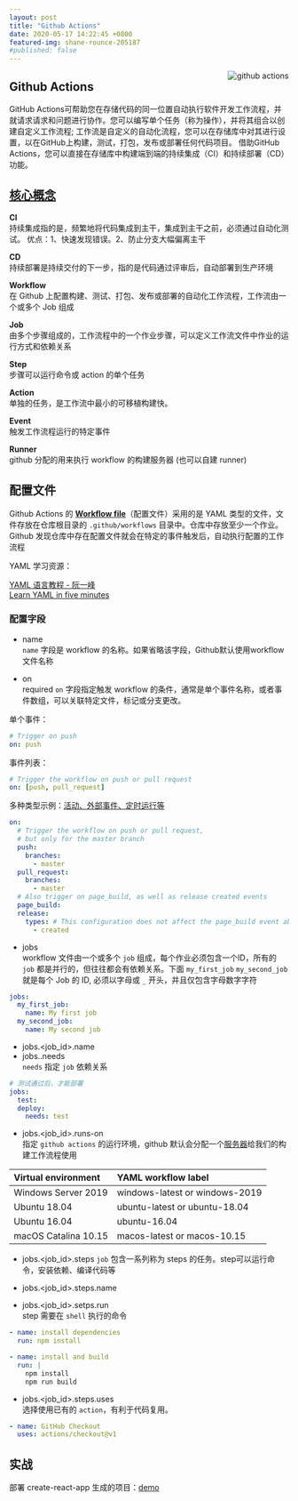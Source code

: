 ```yaml
---
layout: post
title: "Github Actions"
date: 2020-05-17 14:22:45 +0800
featured-img: shane-rounce-205187
#published: false
---
```


<div style="position: relative; height: 0; z-index: -1;"><img alt="github actions" src="https://github.githubassets.com/images/modules/actions/actions-hero.png" style="position: absolute; top: 0; right: 0;" /></div>


## Github Actions

GitHub Actions可帮助您在存储代码的同一位置自动执行软件开发工作流程，并就请求请求和问题进行协作。您可以编写单个任务（称为操作），并将其组合以创建自定义工作流程; 工作流是自定义的自动化流程，您可以在存储库中对其进行设置，以在GitHub上构建，测试，打包，发布或部署任何代码项目。 借助GitHub Actions，您可以直接在存储库中构建端到端的持续集成（CI）和持续部署（CD）功能。

## [核心概念](https://help.github.com/en/actions/getting-started-with-github-actions/core-concepts-for-github-actions)

**CI**<br>
持续集成指的是，频繁地将代码集成到主干，集成到主干之前，必须通过自动化测试。
优点：1、快速发现错误。2、防止分支大幅偏离主干

**CD**<br>
持续部署是持续交付的下一步，指的是代码通过评审后，自动部署到生产环境

**Workflow**<br>
在 Github 上配置构建、测试、打包、发布或部署的自动化工作流程，工作流由一个或多个 Job 组成

**Job**<br>
由多个步骤组成的，工作流程中的一个作业步骤，可以定义工作流文件中作业的运行方式和依赖关系

**Step**<br>
步骤可以运行命令或 action 的单个任务

**Action**<br>
单独的任务，是工作流中最小的可移植构建快。

**Event**<br>
触发工作流程运行的特定事件

**Runner**<br>
github 分配的用来执行 workflow 的构建服务器 (也可以自建 runner)


## 配置文件

Github Actions 的 **[Workflow file](https://help.github.com/en/actions/reference/workflow-syntax-for-github-actions)**（配置文件）采用的是 YAML 类型的文件，文件存放在仓库根目录的 `.github/workflows` 目录中。仓库中存放至少一个作业。Github 发现仓库中存在配置文件就会在特定的事件触发后，自动执行配置的工作流程

YAML 学习资源：

[YAML 语言教程 - 阮一峰](http://www.ruanyifeng.com/blog/2016/07/yaml.html)<br>
[Learn YAML in five minutes](https://www.codeproject.com/Articles/1214409/Learn-YAML-in-five-minutes)

### 配置字段

* name<br>
`name` 字段是 workflow 的名称。如果省略该字段，Github默认使用workflow文件名称

* on<br>
required `on` 字段指定触发 workflow 的条件，通常是单个事件名称，或者事件数组，可以关联特定文件，标记或分支更改。

单个事件：
```yml
# Trigger on push
on: push
```

事件列表：
```yml
# Trigger the workflow on push or pull request
on: [push, pull_request]
```

多种类型示例：[活动、外部事件、定时运行等](https://help.github.com/en/actions/reference/workflow-syntax-for-github-actions#onevent_nametypes)
```yml
on:
  # Trigger the workflow on push or pull request,
  # but only for the master branch
  push:
    branches:
      - master
  pull_request:
    branches:
      - master
  # Also trigger on page_build, as well as release created events
  page_build:
  release:
    types: # This configuration does not affect the page_build event abve
      - created
```

* jobs<br>
workflow 文件由一个或多个 `job` 组成，每个作业必须包含一个ID，所有的 `job` 都是并行的，但往往都会有依赖关系。下面 `my_first_job` `my_second_job` 就是每个 Job 的 ID, 必须以字母或 `_` 开头，并且仅包含字母数字字符

```yml
jobs:
  my_first_job:
    name: My first job
  my_second_job:
    name: My second job
```

* jobs.<job_id>.name
* jobs.<jobid>.needs<br>
  `needs` 指定 `job` 依赖关系

```yml
# 测试通过后，才能部署
jobs:
  test:
  deploy:
    needs: test
```

* jobs.<job_id>.runs-on<br>
指定 `github actions` 的运行环境，github 默认会分配一个[服务器](https://help.github.com/en/actions/reference/virtual-environments-for-github-hosted-runners)给我们的构建工作流程使用

Virtual environment |	YAML workflow label
:- | :-
Windows Server 2019 |	windows-latest or windows-2019
Ubuntu 18.04 | ubuntu-latest or ubuntu-18.04
Ubuntu 16.04 | ubuntu-16.04
macOS Catalina 10.15 | macos-latest or macos-10.15

* jobs.<job_id>.steps
  `job` 包含一系列称为 steps 的任务。step可以运行命令，安装依赖、编译代码等

* jobs.<job_id>.steps.name

* jobs.<job_id>.setps.run<br>
  step 需要在 `shell` 执行的命令

```yml
- name: install dependencies
  run: npm install

- name: install and build
  run: |
    npm install
    npm run build
```

* jobs.<job_id>.steps.uses<br>
  选择使用已有的 `action`，有利于代码复用。

```yml
- name: GitHub Checkout
  uses: actions/checkout@v1
```

## 实战

部署 create-react-app 生成的项目：[demo](https://github.com/liuswin/github-actions-demo)
